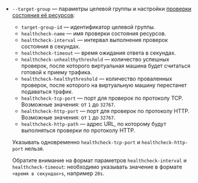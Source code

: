 * `--target-group` — параметры целевой группы и настройки [проверки состояния её ресурсов](../../network-load-balancer/concepts/health-check.md):
    * `target-group-id` — идентификатор целевой группы.
    * `healthcheck-name` — имя проверки состояния ресурсов.
    * `healthcheck-interval` — интервал выполнения проверок состояния в секундах.
    * `healthcheck-timeout` — время ожидания ответа в секундах.
    * `healthcheck-unhealthythreshold` — количество успешных проверок, после которого виртуальная машина будет считаться готовой к приему трафика.
    * `healthcheck-healthythreshold` — количество проваленных проверок, после которого на виртуальную машину перестанет подаваться трафик.
    * `healthcheck-tcp-port` — порт для проверок по протоколу TCP. Возможные значения: от `1` до `32767`.
    * `healthcheck-http-port` — порт для проверок по протоколу HTTP. Возможные значения: от `1` до `32767`.
    * `healthcheck-http-path` — адрес URL, по которому будут выполняться проверки по протоколу HTTP.

    Указывать одновременно `healthcheck-tcp-port` и `healthcheck-http-port` нельзя.

    Обратите внимание на формат параметров `healthcheck-interval` и `healthcheck-timeout`: необходимо указывать значение в формате `<время в секундах>s`, например `20s`.
